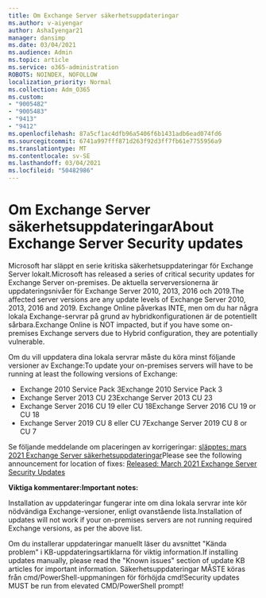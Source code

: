 ```yaml
---
title: Om Exchange Server säkerhetsuppdateringar
ms.author: v-aiyengar
author: AshaIyengar21
manager: dansimp
ms.date: 03/04/2021
ms.audience: Admin
ms.topic: article
ms.service: o365-administration
ROBOTS: NOINDEX, NOFOLLOW
localization_priority: Normal
ms.collection: Adm_O365
ms.custom:
- "9005482"
- "9005483"
- "9413"
- "9412"
ms.openlocfilehash: 87a5cf1ac4dfb96a5406f6b1431adb6ead074fd6
ms.sourcegitcommit: 6741a997fff871d263f92d3ff7fb61e7755956a9
ms.translationtype: MT
ms.contentlocale: sv-SE
ms.lasthandoff: 03/04/2021
ms.locfileid: "50482986"
---
```

# <a name="about-exchange-server-security-updates"></a><span data-ttu-id="b3e4a-102">Om Exchange Server säkerhetsuppdateringar</span><span class="sxs-lookup"><span data-stu-id="b3e4a-102">About Exchange Server Security updates</span></span>

<span data-ttu-id="b3e4a-103">Microsoft har släppt en serie kritiska säkerhetsuppdateringar för Exchange Server lokalt.</span><span class="sxs-lookup"><span data-stu-id="b3e4a-103">Microsoft has released a series of critical security updates for Exchange Server on-premises.</span></span> <span data-ttu-id="b3e4a-104">De aktuella serverversionerna är uppdateringsnivåer för Exchange Server 2010, 2013, 2016 och 2019.</span><span class="sxs-lookup"><span data-stu-id="b3e4a-104">The affected server versions are any update levels of Exchange Server 2010, 2013, 2016 and 2019.</span></span> <span data-ttu-id="b3e4a-105">Exchange Online påverkas INTE, men om du har några lokala Exchange-servrar på grund av hybridkonfigurationen är de potentiellt sårbara.</span><span class="sxs-lookup"><span data-stu-id="b3e4a-105">Exchange Online is NOT impacted, but if you have some on-premises Exchange servers due to Hybrid configuration, they are potentially vulnerable.</span></span>

<span data-ttu-id="b3e4a-106">Om du vill uppdatera dina lokala servrar måste du köra minst följande versioner av Exchange:</span><span class="sxs-lookup"><span data-stu-id="b3e4a-106">To update your on-premises servers will have to be running at least the following versions of Exchange:</span></span>

- <span data-ttu-id="b3e4a-107">Exchange 2010 Service Pack 3</span><span class="sxs-lookup"><span data-stu-id="b3e4a-107">Exchange 2010 Service Pack 3</span></span>
- <span data-ttu-id="b3e4a-108">Exchange Server 2013 CU 23</span><span class="sxs-lookup"><span data-stu-id="b3e4a-108">Exchange Server 2013 CU 23</span></span>
- <span data-ttu-id="b3e4a-109">Exchange Server 2016 CU 19 eller CU 18</span><span class="sxs-lookup"><span data-stu-id="b3e4a-109">Exchange Server 2016 CU 19 or CU 18</span></span>
- <span data-ttu-id="b3e4a-110">Exchange Server 2019 CU 8 eller CU 7</span><span class="sxs-lookup"><span data-stu-id="b3e4a-110">Exchange Server 2019 CU 8 or CU 7</span></span>

<span data-ttu-id="b3e4a-111">Se följande meddelande om placeringen av korrigeringar: [släpptes: mars 2021 Exchange Server säkerhetsuppdateringar](https://techcommunity.microsoft.com/t5/exchange-team-blog/released-march-2021-exchange-server-security-updates/ba-p/2175901)</span><span class="sxs-lookup"><span data-stu-id="b3e4a-111">Please see the following announcement for location of fixes: [Released: March 2021 Exchange Server Security Updates](https://techcommunity.microsoft.com/t5/exchange-team-blog/released-march-2021-exchange-server-security-updates/ba-p/2175901)</span></span>

<span data-ttu-id="b3e4a-112">**Viktiga kommentarer:**</span><span class="sxs-lookup"><span data-stu-id="b3e4a-112">**Important notes:**</span></span>

<span data-ttu-id="b3e4a-113">Installation av uppdateringar fungerar inte om dina lokala servrar inte kör nödvändiga Exchange-versioner, enligt ovanstående lista.</span><span class="sxs-lookup"><span data-stu-id="b3e4a-113">Installation of updates will not work if your on-premises servers are not running required Exchange versions, as per the above list.</span></span>

<span data-ttu-id="b3e4a-114">Om du installerar uppdateringar manuellt läser du avsnittet "Kända problem" i KB-uppdateringsartiklarna för viktig information.</span><span class="sxs-lookup"><span data-stu-id="b3e4a-114">If installing updates manually, please read the "Known issues" section of update KB articles for important information.</span></span> <span data-ttu-id="b3e4a-115">Säkerhetsuppdateringar MÅSTE köras från cmd/PowerShell-uppmaningen för förhöjda cmd!</span><span class="sxs-lookup"><span data-stu-id="b3e4a-115">Security updates MUST be run from elevated CMD/PowerShell prompt!</span></span>
